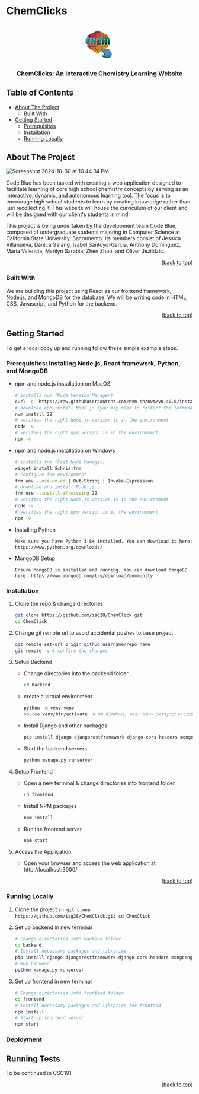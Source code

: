 # ChemClicks
<a id="readme-top"></a>
<!-- PROJECT SHIELDS -->
<!--
*** I'm using markdown "reference style" links for readability.
*** Reference links are enclosed in brackets [ ] instead of parentheses ( ).
*** See the bottom of this document for the declaration of the reference variables
*** for contributors-url, forks-url, etc. This is an optional, concise syntax you may use.
*** https://www.markdownguide.org/basic-syntax/#reference-style-links
-->


<!-- PROJECT LOGO -->
<br />
<div align="center">
    <img src="frontend/src/assets/login/ChemClickLogo.png" alt="Logo" width="80" height="80">
  </a>

  <h3 align="center">ChemClicks: An Interactive Chemistry Learning Website</h3>
</div>

<!--TABLE OF CONTENTS-->
## Table of Contents
- [About The Project](#about-the-project)
  - [Built With](#built-with)
- [Getting Started](#getting-started)
  - [Prerequisites](#prerequisites-installing-nodejs-react-framework-python-and-mongodb)
  - [Installation](#installation)
  - [Running Locally](#running-locally)

<!-- ABOUT THE PROJECT -->
## About The Project

![Screenshot 2024-10-30 at 10 44 34 PM](https://github.com/user-attachments/assets/49fce4f3-5f4c-4dd9-af21-3673bd1b6cf9)


Code Blue has been tasked with creating a web application designed to facilitate learning of core high school chemistry concepts by serving as an interactive, dynamic, and autonomous learning tool.  The focus is to encourage high school students to learn by creating knowledge rather than just recollecting it. This website will house the curriculum of our client and will be designed with our client's students in mind.

This project is being undertaken by the development team Code Blue, composed of undergraduate students majoring in Computer Science at California State University, Sacramento. Its members consist of Jessica Villanueva, Danica Galang, Isabel Santoyo-Garcia, Anthony Dominguez, Maria Valencia, Marilyn Sarabia, Zhen Zhao, and Oliver Jezildzic.


<p align="right">(<a href="#readme-top">back to top</a>)</p>

### Built With

We are building this project using React as our frontend framework, Node.js, and MongoDB for the database. We will be writing code in HTML, CSS, Javascript, and Python for the backend.

<p align="right">(<a href="#readme-top">back to top</a>)</p>



<!-- GETTING STARTED -->
## Getting Started

To get a local copy up and running follow these simple example steps.

### Prerequisites: Installing Node.js, React framework, Python, and MongoDB

* npm and node.js installation on MacOS
  ```sh
  # installs nvm (Node Version Manager)
  curl -o- https://raw.githubusercontent.com/nvm-sh/nvm/v0.40.0/install.sh | bash
  # download and install Node.js (you may need to restart the terminal)
  nvm install 22
  # verifies the right Node.js version is in the environment
  node -v 
  # verifies the right npm version is in the environment
  npm -v 
  ```
* npm and node.js installation on Windows
  ```sh
  # installs fnm (Fast Node Manager)
  winget install Schniz.fnm
  # configure fnm environment
  fnm env --use-on-cd | Out-String | Invoke-Expression
  # download and install Node.js
  fnm use --install-if-missing 22
  # verifies the right Node.js version is in the environment
  node -v 
  # verifies the right npm version is in the environment
  npm -v 
  ```
* Installing Python

      Make sure you have Python 3.8+ installed. You can download it here: https://www.python.org/downloads/
* MongoDB Setup

      Ensure MongoDB is installed and running. You can download MongoDB here: https://www.mongodb.com/try/download/community


### Installation

1. Clone the repo & change directories
   ```sh
   git clone https://github.com/isg28/ChemClick.git
   cd ChemClick
   ```
2. Change git remote url to avoid accidental pushes to base project
   ```sh
   git remote set-url origin github_username/repo_name
   git remote -v # confirm the changes
   ```
3. Setup Backend 

    * Change directories into the backend folder
      ```sh
      cd backend
       ```
    
    * create a virtual environment
      ```sh
      python -m venv venv
      source venv/bin/activate  # On Windows, use: venv\Scripts\activate
       ```
      
    * Install Django and other packages
      ```sh
      pip install django djangorestframework django-cors-headers mongoengine pymongo python-dotenv
      ```
    * Start the backend servers
      ```sh
      python manage.py runserver
      ```
4. Setup Frontend
   * Open a new terminal & change directories into frontend folder 
       ```sh
       cd frontend
       ```
   * Install NPM packages
       ```sh
       npm install
       ```
   * Run the frontend server
       ```sh
       npm start
       ```
5. Access the Application
   * Open your browser and access the web application at http://localhost:3000/
<p align="right">(<a href="#readme-top">back to top</a>)</p>

### Running Locally
  1. Clone the project
    ```sh
    git clone https://github.com/isg28/ChemClick.git
    cd ChemClick
    ```

  2. Set up backend in new terminal
      ```sh
      # Change directories into backend folder
      cd backend
      # Install necessary packages and libraries
      pip install django djangorestframework django-cors-headers mongoengine pymongo python-dotenv
      # Run backend
      python manage.py runserver
      ```
  3. Set up frontend in new terminal
      ```sh
      # Change directories into frontend folder
      cd frontend
      # Install necessary packages and libraries for frontend
      npm install
      # Start up frontend server
      npm start
      ```

### Deployment

<!--TESTING -->
## Running Tests
To be continued in CSC191
<p align="right">(<a href="#readme-top">back to top</a>)</p>


